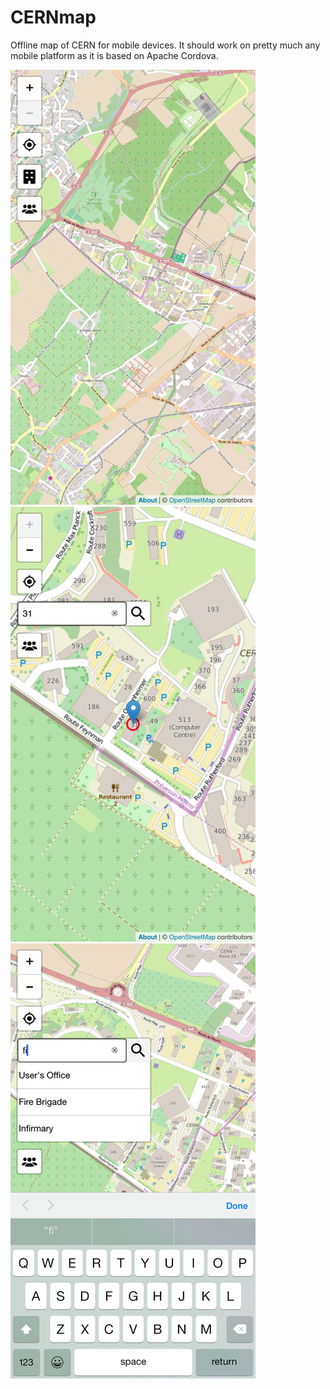# CERNmap
Offline map of CERN for mobile devices. It should work on pretty much any mobile platform as it is based on Apache Cordova.

![Alt text](screen0.jpg?raw=true "Screenshot 0")
![Alt text](screen1.jpg?raw=true "Screenshot 1")
![Alt text](screen2.jpg?raw=true "Screenshot 2")

